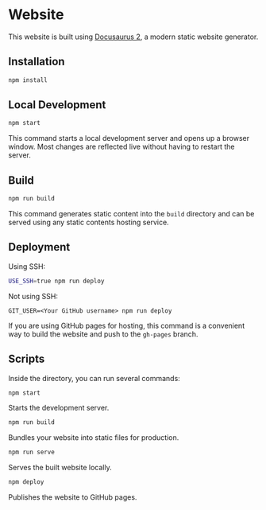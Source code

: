 # Website

This website is built using [Docusaurus 2](https://docusaurus.io/), a modern static website generator.

## Installation

```sh
npm install
```

## Local Development

```sh
npm start
```

This command starts a local development server and opens up a browser window. Most changes are reflected live without having to restart the server.

## Build

```sh
npm run build
```

This command generates static content into the `build` directory and can be served using any static contents hosting service.

## Deployment

Using SSH:

```sh
USE_SSH=true npm run deploy
```

Not using SSH:

```
GIT_USER=<Your GitHub username> npm run deploy
```

If you are using GitHub pages for hosting, this command is a convenient way to build the website and push to the `gh-pages` branch.

## Scripts

Inside the directory, you can run several commands:

```sh
npm start
```

Starts the development server.

```sh
npm run build
```

Bundles your website into static files for production.

```sh
npm run serve
```

Serves the built website locally.

```sh
npm deploy
```

Publishes the website to GitHub pages.
